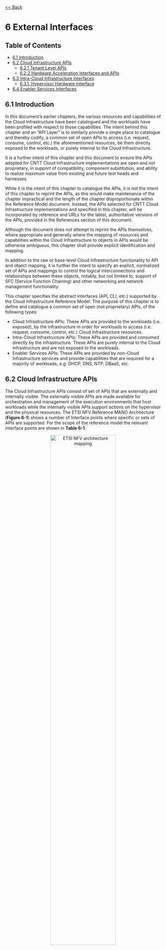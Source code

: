 [<< Back](../../ref_model)
# 6 External Interfaces

## Table of Contents
* [6.1 Introduction](#6.1)
* [6.2 Cloud Infrastructure APIs](#6.2)
  * [6.2.1 Tenant Level APIs](#6.2.1)
  * [6.2.2 Hardware Acceleration Interfaces and APIs](#6.2.2)
* [6.3 Intra-Cloud Infrastructure Interfaces](#6.3)
  * [6.3.1. Hypervisor Hardware Interface](#6.3.1)
* [6.4 Enabler Services Interfaces](#6.4)


<a name="6.1"></a>
## 6.1 Introduction
In this document’s earlier chapters, the various resources and capabilities of the Cloud Infrastructure have been catalogued and the workloads have been profiled with respect to those capabilities. The intent behind this chapter and an “API Layer” is to similarly provide a single place to catalogue and thereby codify, a common set of open APIs to access (i.e. request, consume, control, etc.) the aforementioned resources, be them directly exposed to the workloads, or purely internal to the Cloud Infrastructure.

It is a further intent of this chapter and this document to ensure the APIs adopted for CNTT Cloud Infrastructure implementations are open and not proprietary, in support of compatibility, component substitution, and ability to realize maximum value from existing and future test heads and harnesses.

While it is the intent of this chapter to catalogue the APIs, it is not the intent of this chapter to reprint the APIs, as this would make maintenance of the chapter impractical and the length of the chapter disproportionate within the Reference Model document. Instead, the APIs selected for CNTT Cloud Infrastructure implementations and specified in this chapter, will be incorporated by reference and URLs for the latest, authoritative versions of the APIs, provided in the References section of this document.

Although the document does not attempt to reprint the APIs themselves, where appropriate and generally where the mapping of resources and capabilities within the Cloud Infrastructure to objects in APIs would be otherwise ambiguous, this chapter shall provide explicit identification and mapping.

In addition to the raw or base-level Cloud Infrastructure functionality to API and object mapping, it is further the intent to specify an explicit, normalized set of APIs and mappings to control the logical interconnections and relationships between these objects, notably, but not limited to, support of SFC (Service Function Chaining) and other networking and network management functionality.

This chapter specifies the abstract interfaces (API, CLI, etc.) supported by the Cloud Infrastructure Reference Model. The purpose of this chapter is to define and catalogue a common set of open (not proprietary) APIs, of the following types:

- Cloud Infrastructure APIs: These APIs are provided to the workloads (i.e. exposed), by the infrastructure in order for workloads to access (i.e. request, consume, control, etc.) Cloud Infrastructure resources.
- Intra-Cloud Infrastructure APIs: These APIs are provided and consumed directly by the infrastructure. These APIs are purely internal to the Cloud Infrastructure and are not exposed to the workloads.
- Enabler Services APIs: These APIs are provided by non-Cloud Infrastructure services and provide capabilities that are required for a majority of workloads, e.g. DHCP, DNS, NTP, DBaaS, etc.

<a name="6.2"></a>
## 6.2 Cloud Infrastructure APIs
The Cloud Infrastructure APIs consist of set of APIs that are externally and internally visible. The externally visible APIs are made available for orchestration and management of the execution environments that host workloads while the internally visible APIs support actions on the hypervisor and the physical resources. The ETSI NFV Reference MANO Architecture (**Figure 6-1**) shows a number of Interface points where specific or sets of APIs are supported. For the scope of the reference model the relevant interface points are shown in **Table 6-1**.

<p align="center"><img src="../figures/ch09-etsi-nfv-architecture-mapping.png" alt="ETSI NFV architecture mapping" title="ETSI NFV architecture mapping" width="65%"/></p>
<p align="center"><b>Figure 6-1:</b> ETSI NFV architecture mapping</p>

| Interface Point | Cloud Infrastructure Exposure | Interface Between                     | Description                                                                                                                                                                                                                                                                                                     |
|-----------------|---------------|---------------------------------------|-----------------------------------------------------------------------------------------------------------------------------------------------------------------------------------------------------------------------------------------------------------------------------------------------------------------|
| Vi-Ha           | Internal NFVI | Software Layer and Hardware Resources | 1. Discover/collect resources and their configuration information <br>2. Create execution environment (e.g., VM) for workloads (VNF)                                                                                                                                                                            |
| Vn-Nf           | External      | NFVI and VM (VNF)                     | Here VNF represents the execution environment. The interface is used to specify interactions between the VNF and abstract NFVI accelerators. The interfaces can be used to discover, configure, and manage these acceleartors and for the VNF to register/deregister for receiving acceleartor events and data. |
| NF-Vi           | External      | NFVI and VIM                          | 1. Discover/collect physical/virtual resources and their configuration information<br>2. Manage (create, resize, (un) suspend, reboot, etc.) physical/virtualised resources<br>3. Physical/Virtual resources configuration changes<br>4. Physical/Virtual resource configuration.                               |
| Or-Vi           | External      | VNF Orchestrator and VIM              | See below                                                                                                                                                                                                                                                                                                       |
| Vi-Vnfm         | External      | VNF Manager and VIM                   | See below                                                                                                                                                                                                                                                                                                       |

<p align="center"><b>Table 6-1:</b> NFVI and VIM Interfaces with Other System Components in the ETSI NFV architecture</p>

The Or-Vi and Vi-VNfm are both specifying interfaces provided by the VIM and therefore are related. The Or-Vi reference point is used for exchanges between NFV Orchestrator and VIM, and supports the following interfaces; virtualised resources refers to virtualised compute, storage, and network resources:

- Software Image Management
- Virtualised Resources Information Management
- Virtualised Resources Capacity Management (only VNF Orchestrator and VIM (Or-Vi))
- Virtualised Resources Management
- Virtualised Resources Change Management
- Virtualised Resources Reservation Management
- Virtualised Resources Quota Management
- Virtualised Resources Performance Management
- Virtualised Resources Fault Management
- Policy Management
- Network Forwarding Path (NFP) Management (only VNF Orchestrator and VIM (Or-Vi))

<a name="6.2.1"></a>
### 6.2.1 Tenant Level APIs

In the abstraction model of the Cloud Infrastructure (**Chapter 3**) a conceptual model of a Tenant (**Figure 3-2**) represents the slice of a cloud zone dedicated to a workload. This slice, the Tenant, is composed of virtual resources being utilized by workloads within that Tenant. The Tenant has an assigned quota of virtual resources, a set of users can perform operations as per their assigned roles, and the Tenant exists within a Cloud Zone. The APIs will specify the allowed operations on the Tenant including its component virtual resources and the different APIs can only be executed by users with the appropriate roles. For example, a Tenant may only be allowed to be created and deleted by Cloud Zone administrators while virtual compute resources could be allowed to be created and deleted by Tenant administrators.

For a workload to be created in a Tenant also requires APIs for the management (creation, deletion, and operation) of the Tenant, software flavours (Chapter 5), Operating System and workload images (“Images”), Identity and Authorization (“Identity”), virtual resources, security, and the workload application (“stack”).

A virtual compute resource is created as per the flavour template (specifies the compute, memory, and local storage capacity) and is launched using an image with access and security credentials; once launched, it is referred to as a virtual compute instance or just “Instance”). Instances can be launched by specifying the compute, memory, and local storage capacity parameters instead of an existing flavour; reference to flavours covers the situation where the capacity parameters are specified. IP addresses and storage volumes can be attached to a running Instance.

| Resource        | Create | List | Attach | Detach | Delete | Notes                                                                                                       |
|-----------------|--------|------|--------|--------|--------|-------------------------------------------------------------------------------------------------------------|
| Flavour         | +      | +    |        |        | +      |                                                                                                             |
| Image           | +      | +    |        |        | +      | Create/delete by appropriate administrators                                                                 |
| Key pairs       | +      | +    |        |        | +      |                                                                                                             |
| Privileges      |        |      |        |        |        | Created and managed by Cloud Service Provider(CSP)  administrators                                          |
| Role            | +      | +    |        |        | +      | Create/delete by authorized administrators where roles are assigned privileges and mapped to users in scope |
| Security Groups | +      | +    |        |        | +      | Create and delete only by VDC administrators                                                                |
| Stack           | +      | +    |        |        | +      | Create/delete by VDC users with appropriate role                                                            |
| Virtual Storage | +      | +    | +      | +      | +      | Create/delete by VDC users with appropriate role                                                            |
| User            | +      | +    |        | +      | +      | Create/delete only by VDC administrators                                                                    |
| Tenant          | +      | +    |        | +      | +      | Create/delete only by Cloud Zone administrators                                                             |
| Virtual compute | +      | +    |        | +      | +      | Create/delete by VDC users with appropriate role.  Additional operations would include suspend/unsuspend    |
| Virtual network | +      | +    | +      | +      | +      | Create/delete by VDC users with appropriate role                                                            |
<p align="center"><b>Table 6-2:</b> API types for a minimal set of resources.</p>

**Table 6-2** specifies a minimal set of operations for a minimal set of resources that are needed to orchestrate workloads. The actual APIs for the listed operations will be specified in the Reference Architectures; each listed operation could have a number of associated APIs with a different set of parameters. For example, create virtual resource using an image or a device.

<a name="6.2.2"></a>
### 6.2.2 Hardware Acceleration Interfaces

**Acceleration Interface Specifications**
ETSI GS NFV-IFA 002 [3] defines a technology and implementation independent virtual accelerator, the accelerator interface requirements and specifications that would allow a workload to leverage a Virtual Accelerator. The virtual accelerator is modeled on extensible para-virtualised devices (EDP). ETSI GS NFV-IFA 002 [3] specifies the architectural model in Chapter 4 and the abstract interfaces for management, configuration, monitoring, and Data exchange in Chapter 7.

ETSI NFV-IFA 019 3.1.1 [8] has defined a set of technology independent interfaces for acceleration resource life cycle management. These operations allow: allocation, release, and querying of acceleration resource, get and reset statistics, subscribe/unsubscribe (terminate) to fault notifications, notify (only used by NFVI), and get alarm information.

These acceleration interfaces are summarized here in Table 6.3 only for convenience.

<table>
<tr><th>  **Request** </th> <th>  **Response** </th> <th>  **From, To** </th> <th>  **Type** </th> <th>  **Parameter**  </th> <th>  **Description** </th></tr>
<tr><td rowspan="3"> InitAccRequest </td><td rowspan="3"> InitAccResponse </td><td rowspan="3"> VNF → NFVI </td> <td>  Input </td> <td>  accFilter </td> <td>  the accelartor sub-system(s) to initialize and retrieve their capabilities. </td></tr>
<tr><td> Filter </td><td> accAttributeSelector </td><td> attribute names of accelerator capabilities  </td></tr>
<tr><td> Output </td><td> accCapabilities </td><td> acceleration sub-system capabilities  </td></tr>
<tr><td rowspan="2">  RegisterForAccEventRequest </td><td rowspan="2"> RegisterForAccEventResponse </td><td rowspan="2"> VNF → NFVI </td><td> Input </td><td> accEvent </td><td> event the VNF is interested in  </td></tr>
<tr><td> Input </td><td> vnfEventHandlerId </td><td> the handler for NFVI to use when notifying the VNF of the event  </td></tr>
<tr><td rowspan="2">  AccEventNotificationRequest </td><td rowspan="2"> AccEventNotificationResponse </td><td rowspan="2"> NFVI → VNF </td><td> Input </td><td> vnfEventHandlerId </td><td> Handler used by VNF registering for this event  </td></tr>
<tr><td> Input </td><td> accEventMetaData </td><td>   </td></tr>
<tr><td>  DeRegisterForAccEventRequest </td><td> DeRegisterForAccEventResponse </td><td> VNF → NFVI </td><td> Input </td><td> accEvent </td><td> Event VNF is deregistering from  </td><td> 
<tr><td>  ReleaseAccRequest </td><td> ReleaseAccResponse </td><td> VNF → NFVI </td><td>  </td><td>  </td><td>   </td></tr>
<tr><td rowspan="2">  ModifyAccConfigurationRequest </td><td rowspan="2"> ModifyAccConfigurationResponse </td><td rowspan="2"> VNF → NFVI </td><td> Input </td><td> accConfigurationData </td><td> Config data for accelerator  </td></tr>
<tr><td> Input </td><td> accSubSysConfigurationData </td><td> Config data for accelerator sub-system  </td></tr>
<tr><td  rowspan="3">  GetAccConfigsRequest </td><td rowspan="3"> GetAccConfigsResponse </td><td rowspan="3"> VNF → NFVI </td><td> Input </td><td> accFilter </td><td> Filter for subsystems from which config data requested  </td></tr>
<tr><td> Input </td><td> accConfigSelector </td><td> attributes of config types  </td></tr>
<tr><td> Output </td><td> accComfigs </td><td> Config info (only for the specified attributes) for specified subsystems  </td></tr>
<tr><td rowspan="2">  ResetAccConfigsRequest </td><td rowspan="2"> ResetAccConfigsResponse </td><td rowspan="2"> VNF → NFVI </td><td> Input </td><td> accFilter </td><td> Filter for subsystems for which config is to be reset  </td></tr>
<tr><td> Input </td><td> accConfigSelector </td><td> attributes of config types whose values will be reset  </td></tr>
<tr><td rowspan="3">  AccDataRequest </td><td rowspan="3"> AccDataResponse </td><td rowspan="3"> VNF → NFVI </td><td> Input </td><td> accData </td><td> Data (metadata) sent too accelerator  </td></tr>
<tr><td> Input </td><td> accChannel </td><td> Channel data is to be sent to  </td></tr>
<tr><td> Output </td><td> accData </td><td> Data from accelerator  </td></tr>
<tr><td rowspan="2">  AccSendDataRequest </td><td rowspan="2"> AccSendDataResponse </td><td rowspan="2"> VNF → NFVI </td><td> Input </td><td> accData </td><td> Data (metadata) sent too accelerator  </td></tr>
<tr><td> Input </td><td> accChannel </td><td> Channel data is to be sent to  </td></tr>
<tr><td rowspan="3">  AccReceiveDataRequest </td><td rowspan="3"> AccReceiveDataResponse </td><td rowspan="3"> VNF → NFVI </td><td> Input </td><td> maxNumberOfDataItems </td><td> Max number of data items to be received  </td></tr>
<tr><td> Input </td><td> accChannel </td><td> Channel data is requested from  </td></tr>
<tr><td> Output </td><td> accData </td><td> Data received form Accelerator  </td></tr>
<tr><td rowspan="2">  RegisterForAccDataAvailableEventRequest </td><td rowspan="2"> RegisterForAccDataAvailableEventResponse </td><td rowspan="2"> VNF → NFVI </td><td> Input </td><td> regHandlerId </td><td> Registration Identifier  </td></tr>
<tr><td> Input </td><td> accChannel </td><td> Channel where event is requested for  </td></tr>
<tr><td>  AccDataAvailableEventNotificationRequest </td><td> AccDataAvailableEventNotificationResponse </td><td> NFVI → VNF </td><td> Input </td><td> regHandlerId </td><td> Reference used by VNF when registering for the event  </td></tr>
<tr><td>  DeRegisterForAccDataAvailableEventRequest </td><td> DeRegisterForAccDataAvailableEventResponse </td><td> VNF → NFVI </td><td> Input </td><td> accChannel </td><td> Channel related to the event   </td></tr>
<tr><td rowspan="3">  AllocateAccResourceRequest </td><td rowspan="3"> AllocateAccResourceResponse </td><td rowspan="3"> VIM → NFVI </td><td> Input </td><td> attachTargetInfo </td><td> the resource the accelerator is to be attached to (e.g., VM)  </td></tr>
<tr><td> Input </td><td> accResourceInfo </td><td> Accelerator Information  </td></tr>
<tr><td> Output </td><td> accResourceId </td><td> Id if successful  </td></tr>
<tr><td>  ReleaseAccResourceRequest </td><td> ReleaseAccResourceResponse </td><td> VIM → NFVI </td><td> Input </td><td> accResourceId </td><td> Id of resource to be released  </td></tr>
<tr><td rowspan="3">  QueryAccResourceRequest </td><td rowspan="3"> QueryAccResourceResponse </td><td rowspan="3"> VIM → NFVI </td><td> Input </td><td> hostId </td><td> Id of specified host  </td></tr>
<tr><td> Input </td><td> Filter </td><td> Specifies the accelerators for which query applies  </td></tr>
<tr><td> Output </td><td> accQueryResult </td><td> Details of the accelerators matching the input filter located in the selected host.  </td></tr>
<tr><td rowspan="3">  GetAccStatisticsRequest </td><td rowspan="3"> GetAccStatisticsResponse </td><td rowspan="3"> VIM → NFVI </td><td> Input </td><td> accFilter </td><td> Accelerator subsystems from which data is requested  </td></tr>
<tr><td> Input </td><td> accStatSelector </td><td> attributes of AccStatistics whose data will be returned  </td></tr>
<tr><td> Output </td><td> accStatistics </td><td> Statistics data of the accelerators matching the input filter located in the selected host.  </td></tr>
<tr><td rowspan="2">  ResetAccStatisticsRequest </td><td rowspan="2"> ResetAccStatisticsResponse </td><td rowspan="2"> VIM → NFVI </td><td> Input </td><td> accFilter </td><td> Accelerator subsystems for which data is to be reset  </td></tr>
<tr><td> Input </td><td> accStatSelector </td><td> attributes of AccStatistics whose data will be reset  </td></tr>
<tr><td rowspan="3">  SubscribeRequest </td><td rowspan="3"> SubscribeResponse </td><td rowspan="3"> VIM → NFVI </td><td> Input </td><td> hostId </td><td> Id of specified host  </td></tr>
<tr><td> Input </td><td> Filter </td><td> Specifies the accelerators and related alarmsThe filter could include accelerator information, severity of the alarm, etc.  </td></tr>
<tr><td> Output </td><td> SubscriptionId </td><td> Identifier of the successfully created subscription.  </td></tr>
<tr><td rowspan="2">  UnsubscribeRequest </td><td rowspan="2"> UnsubscribeResponse </td><td rowspan="2"> VIM → NFVI </td><td> Input </td><td> hostId </td><td> Id of specified host  </td></tr>
<tr><td> Input </td><td> SubscriptionId </td><td> Identifier of the subscription to be unsubscribed.  </td></tr>
<tr><td>  Notify </td><td>  </td><td> NFVI → VIM </td><td>  </td><td>  </td><td> NFVI notifies an alarm to VIM  </td></tr>
<tr><td rowspan="3">  GetAlarmInfoRequest </td><td rowspan="3"> GetAlarmInfoResponse </td><td rowspan="3"> VIM → NFVI </td><td> Input </td><td> hostId </td><td> Id of specified host  </td></tr>
<tr><td> Input </td><td> Filter </td><td> Specifies the accelerators and related alarmsThe filter could include accelerator information, severity of the alarm, etc.  </td></tr>
<tr><td> Output </td><td> Alarm </td><td> Information about the alarms if filter matches an alarm.  </td></tr>
<tr><td rowspan="2">  AccResourcesDiscoveryRequest </td><td rowspan="2"> AccResourcesDiscoveryResponse </td><td rowspan="2"> VIM → NFVI </td><td> Input </td><td> hostId </td><td> Id of specified host  </td></tr>
<tr><td> Output </td><td> discoveredAccResourceInfo </td><td> Information on the acceleration resources discovered within the NFVI.  </td></tr>
<tr><td rowspan="3">  OnloadAccImageRequest </td><td rowspan="3"> OnloadAccImageResponse </td><td rowspan="3"> VIM → NFVI </td><td> Input </td><td> accResourceId </td><td> Identifier of the chosen accelerator in the NFVI.  </td></tr>
<tr><td> Input </td><td> accImageInfo </td><td> Information about the acceleration image.  </td></tr>
<tr><td> Input </td><td> accImage </td><td> The binary file of acceleration image.  </td></tr>
</table>

<p align="center"><b>Table 6-3:</b> Hardware Acceleration Interfaces in the ETSI NFV architecture</p>

<a name="6.3"></a>
## 6.3 Intra-Cloud Infrastructure Interfaces

<a name="6.3.1"></a>
### 6.3.1. Hypervisor Hardware Interface

Table 6-1 lists a number of NFVI and VIM interfaces, including the internal VI-Ha interface. The VI-Ha interface allows the hypervisor to control the physical infrastructure; the hypervisor acts under VIM control. The VIM issues all requests and responses using the NF-VI interface; requests and responses include commands, configuration requests, policies, updates, alerts, and response to infrastructure results. The hypervisor also provides information about the health of the physical infrastructure resources to the VM.  All these activities, on behalf of the VIM, are performed by the hypervisor using the VI-Ha interface. While no abstract APIs have yet been defined for this internal VI-Ha interface, ETSI GS NFV-INF 004 [9] defines a set of requirements and details of the information that is required by the VIM from the physical infrastructure resources. Hypervisors utilize various programs to get this data including BIOS, IPMI, PCI, I/O Adapters/Drivers, etc.

<a name="6.4"></a>
## 6.4. Enabler Services Interfaces
An operational cloud needs a set of standard services to function. Services such as NTP for time synchronization, DHCP for IP address allocation, DNS for obtaining IP addresses for domain names, and LBaaS (version 2) to distribute incoming requests amongst a pool of designated resources.

## References
Network Functions Virtualisation (NFV); Infrastructure; Hypervisor Domain. ETSI GS NFV-INF 004 V1.1.1 [9]
Network Functions Virtualisation (NFV); Acceleration Technologies; VNF Interfaces Specification ETSI GS NFV-IFA 002 V2.4.1 [7]
Network Functions Virtualisation (NFV); Acceleration Technologies; Acceleration Resource Management Interface Specification; NFV IFA 019 V3.1.1 [8]
Network Functions Virtualisation (NFV); Management and Orchestration; Or-Vi reference point - Interface and Information Model Specification; ETSI GS NFV-IFA 005 V3.1.1 [10]
